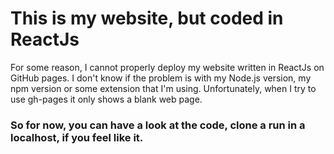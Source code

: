 # This is my website, but coded in ReactJs


For some reason, I cannot properly deploy my website written in ReactJs on GitHub pages.
I don't know if the problem is with my Node.js version, my npm version or some extension that I'm using.
Unfortunately, when I try to use gh-pages it only shows a blank web page.

### So for now, you can have a look at the code, clone a run in a localhost, if you feel like it.
